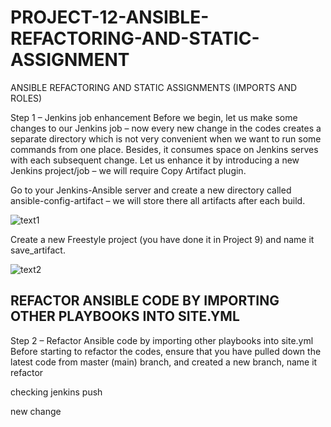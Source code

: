# PROJECT-12-ANSIBLE-REFACTORING-AND-STATIC-ASSIGNMENT
ANSIBLE REFACTORING AND STATIC ASSIGNMENTS (IMPORTS AND ROLES)

Step 1 – Jenkins job enhancement
Before we begin, let us make some changes to our Jenkins job – now every new change in the codes creates a separate directory which is not very convenient when we want to run some commands from one place. Besides, it consumes space on Jenkins serves with each subsequent change. Let us enhance it by introducing a new Jenkins project/job – we will require Copy Artifact plugin.

Go to your Jenkins-Ansible server and create a new directory called ansible-config-artifact – we will store there all artifacts after each build.

![text1](https://user-images.githubusercontent.com/108102087/208252118-2f7ccba4-e2a8-4423-921f-7593718fac47.PNG)

Create a new Freestyle project (you have done it in Project 9) and name it save_artifact.

![text2](https://user-images.githubusercontent.com/108102087/208262347-6fc34f45-97c9-4cd9-b5b9-8900325ad42b.PNG)

## REFACTOR ANSIBLE CODE BY IMPORTING OTHER PLAYBOOKS INTO SITE.YML

Step 2 – Refactor Ansible code by importing other playbooks into site.yml
Before starting to refactor the codes, ensure that you have pulled down the latest code from master (main) branch, and created a new branch, name it refactor

checking jenkins push

new change